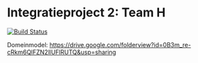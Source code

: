 # Integratieproject 2: Team H

[![Build Status](https://travis-ci.org/sliman180/teamh-spring.svg?branch=master)](https://travis-ci.org/sliman180/teamh-spring)

Domeinmodel: https://drive.google.com/folderview?id=0B3m_re-cRkm6QlFZN2llUFlRUTQ&usp=sharing
